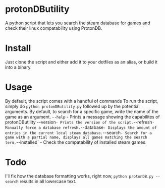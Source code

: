 # protonDButility
A python script that lets you search the steam database for games and check their linux compatability using ProtonDB.

# Install
Just clone the script and either add it to your dotfiles as an alias, or build it into a binary.

# Usage
By default, the script comes with a handful of commands
To run the script, simply do `python protonDButility.py` followed up by the potential arguments.
By default, to search for a specific game, write the name of the game as an argument.
`--help` - Prints a message showing the capabilites of protonDButility
--version` - Prints the version of the script.
`--refresh` - Manually force a database refresh.
`--database` - Displays the amount of entries in the current local steam database.
`--search` - Search for a game with a partial name, displays all games matching the search term.
`--installed` - Check the compatability of installed steam games.

# Todo
I'll fix how the database formatting works, right now, `python protonDB.py --search` results in all lowercase text.
